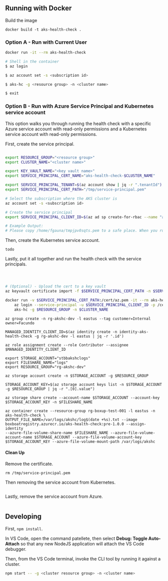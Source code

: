 
## Running with Docker

Build the image

```
docker build -t aks-health-check .
```

### Option A - Run with Current User

``` bash
docker run -it --rm aks-health-check 

# Shell in the container
$ az login

$ az account set -s <subscription id>

$ aks-hc -g <resource group> -n <cluster name>

$ exit
```

### Option B - Run with Azure Service Principal and Kubernetes service account

This option walks you through running the health check with a specific Azure service account with read-only permissions and a Kubernetes service account with read-only permissions.

First, create the service principal. 

``` bash

export RESOURCE_GROUP="<resource group>"
export CLUSTER_NAME="<cluster name>"

export KEY_VAULT_NAME="<key vault name>"
export SERVICE_PRINCIPAL_CERT_NAME="aks-health-check-$CLUSTER_NAME"

export SERVICE_PRINCIPAL_TENANT=$(az account show | jq -r ".tenantId")
export SERVICE_PRINCIPAL_CERT_PATH="/tmp/service-principal.pem"

# Select the subscription where the AKS cluster is
az account set -s <subscription id>

# Create the service principal
export SERVICE_PRINCIPAL_CLIENT_ID=$(az ad sp create-for-rbac --name "aks-health-check-for-$CLUSTER_NAME" --create-cert | jq -r '.appId')

# Example Output:
# Please copy /home/fgauna/tmpjpv0sqts.pem to a safe place. When you run 'az login', provide the file path in the --password argument

```
Then, create the Kubernetes service account.

```
todo
```

Lastly, put it all together and run the health check with the service principals.

``` bash



# (Optional) - Upload the cert to a key vault
az keyvault certificate import -f $SERVICE_PRINCIPAL_CERT_PATH -n $SERVICE_PRINCIPAL_CERT_NAME --vault-name $KEY_VAULT_NAME

docker run -v $SERVICE_PRINCIPAL_CERT_PATH:/cert/az.pem -it --rm aks-health-check \
    az login --service-principal -u $SERVICE_PRINCIPAL_CLIENT_ID -p /cert/az.pem --tenant $SERVICE_PRINCIPAL_TENANT && \
    aks-hc -g $RESOURCE_GROUP -n $CLUSTER_NAME
```

```
az group create -n rg-akshc-dev -l eastus --tag customer=Internal owner=Facundo

MANAGED_IDENTITY_CLIENT_ID=$(az identity create -n identity-aks-health-check -g rg-akshc-dev -l eastus | jq -r '.id')

az role assignment create --role Contributor --assignee $MANAGED_IDENTITY_CLIENT_ID

export STORAGE_ACCOUNT="stbbakshclogs"
export FILESHARE_NAME="logs"
export RESOURCE_GROUP="rg-akshc-dev"

az storage account create -n $STORAGE_ACCOUNT -g $RESOURCE_GROUP

STORAGE_ACCOUNT_KEY=$(az storage account keys list -n $STORAGE_ACCOUNT -g $RESOURCE_GROUP | jq -r ".[0].value")

az storage share create --account-name $STORAGE_ACCOUNT --account-key $STORAGE_ACCOUNT_KEY -n $FILESHARE_NAME

az container create --resource-group rg-boxup-test-001 -l eastus -n aks-health-check \
OUTPUT_FILE_NAME=/var/logs/akshc/log$(date +%s).txt --image boxboatregistry.azurecr.io/aks-health-check:pre-1.0.0 --assign-identity 
--azure-file-volume-share-name $FILESHARE_NAME --azure-file-volume-account-name $STORAGE_ACCOUNT --azure-file-volume-account-key $STORAGE_ACCOUNT_KEY --azure-file-volume-mount-path /var/logs/akshc
```


#### Clean Up

Remove the certificate.

```
rm /tmp/service-principal.pem
```

Then removing the service account from Kubernetes.

``` bash

```

Lastly, remove the service account from Azure.

``` bash

```

## Developing

First, `npm install`.

In VS Code, open the command patellete, then select **Debug: Toggle Auto-Attach** so that any new NodeJS application will attach the VS Code debugger.

Then, from the VS Code terminal, invoke the CLI tool by running it against a cluster.

``` bash
npm start -- -g <cluster resource group> -n <cluster name>
```